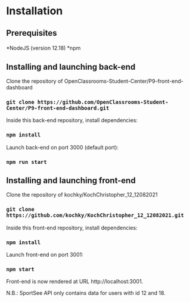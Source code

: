 # Installation



## Prerequisites
####
*NodeJS (version 12.18)
*npm
  
## Installing and launching back-end


Clone the repository of OpenClassrooms-Student-Center/P9-front-end-dashboard
### `git clone https://github.com/OpenClassrooms-Student-Center/P9-front-end-dashboard.git`



Inside this back-end repository, install dependencies:
### `npm install`



Launch back-end on port 3000 (default port):
### `npm run start`




## Installing and launching front-end

Clone the repository of kochky/KochChristopher_12_12082021
### `git clone https://github.com/kochky/KochChristopher_12_12082021.git`




Inside this front-end repository, install dependencies:
### `npm install`




Launch front-end on port 3001:
### `npm start`




Front-end is now rendered at URL http://localhost:3001.





N.B.:
SportSee API only contains data for users with id 12 and 18.
